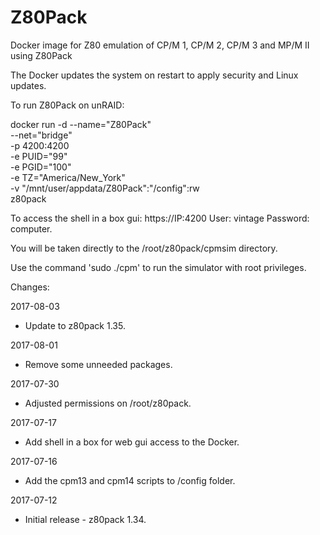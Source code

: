 # Z80Pack

Docker image for Z80 emulation of CP/M 1, CP/M 2, CP/M 3 and MP/M II using Z80Pack

The Docker updates the system on restart to apply security and Linux updates.

To run Z80Pack on unRAID:

docker run -d --name="Z80Pack" \
--net="bridge" \
-p 4200:4200 \
-e PUID="99" \
-e PGID="100" \
-e TZ="America/New_York" \
-v "/mnt/user/appdata/Z80Pack":"/config":rw \
z80pack

To access the shell in a box gui: https://IP:4200
  User: vintage
  Password: computer.

You will be taken directly to the /root/z80pack/cpmsim directory.

Use the command 'sudo ./cpm' to run the simulator with root privileges.

Changes:

2017-08-03
- Update to z80pack 1.35.

2017-08-01
- Remove some unneeded packages.

2017-07-30
- Adjusted permissions on /root/z80pack.

2017-07-17
- Add shell in a box for web gui access to the Docker.

2017-07-16
- Add the cpm13 and cpm14 scripts to /config folder.

2017-07-12
- Initial release - z80pack 1.34.
